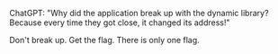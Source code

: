 ChatGPT: "Why did the application break up with the dynamic library? Because every time they got close, it changed its address!"

Don't break up. Get the flag. There is only one flag.

